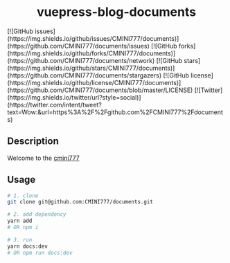 <h1 align="center">vuepress-blog-documents</h1>
[![GitHub issues](https://img.shields.io/github/issues/CMINI777/documents)](https://github.com/CMINI777/documents/issues)
[![GitHub forks](https://img.shields.io/github/forks/CMINI777/documents)](https://github.com/CMINI777/documents/network)
[![GitHub stars](https://img.shields.io/github/stars/CMINI777/documents)](https://github.com/CMINI777/documents/stargazers)
[![GitHub license](https://img.shields.io/github/license/CMINI777/documents)](https://github.com/CMINI777/documents/blob/master/LICENSE)
[![Twitter](https://img.shields.io/twitter/url?style=social)](https://twitter.com/intent/tweet?text=Wow:&url=https%3A%2F%2Fgithub.com%2FCMINI777%2Fdocuments)


## Description
Welcome to the [cmini777](https://cmini777.github.io/documents/)

## Usage

```bash
# 1. clone
git clone git@github.com:CMINI777/documents.git

# 2. add dependency
yarn add 
# OR npm i

# 3. run
yarn docs:dev 
# OR npm run docs:dev

```